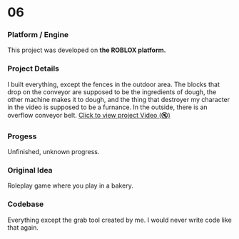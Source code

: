 # 06

### Platform / Engine
This project was developed on **the ROBLOX platform.**

### Project Details
I built everything, except the fences in the outdoor area. The blocks that drop on the conveyor are supposed to be the ingredients of dough, the other machine makes it to dough, and the thing that destroyer my character in the video is supposed to be a furnance. In the outside, there is an overflow conveyor belt.
[Click to view project Video (🔇)](https://hyper-tech.ch/!videos/SAE/06.mp4)

### Progess
Unfinished, unknown progress.

### Original Idea
Roleplay game where you play in a bakery.

### Codebase
Everything except the grab tool created by me. I would never write code like that again.